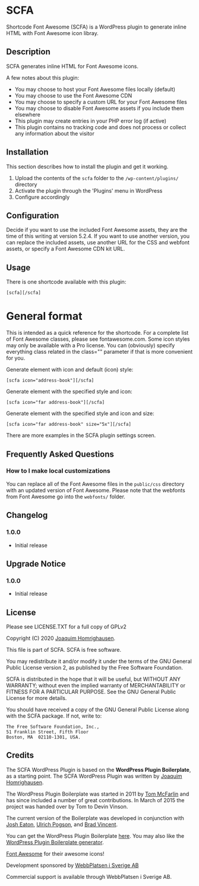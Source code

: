 # SCFA

Shortcode Font Awesome (SCFA) is a WordPress plugin to generate inline HTML with Font Awesome icon libray.

## Description

SCFA generates inline HTML for Font Awesome icons.

A few notes about this plugin:

* You may choose to host your Font Awesome files locally (default)
* You may choose to use the Font Awesome CDN
* You may choose to specify a custom URL for your Font Awesome files
* You may choose to disable Font Awesome assets if you include them elsewhere
* This plugin may create entries in your PHP error log (if active)
* This plugin contains no tracking code and does not process or collect any information about the visitor

## Installation

This section describes how to install the plugin and get it working.

1. Upload the contents of the `scfa` folder to the `/wp-content/plugins/` directory
2. Activate the plugin through the 'Plugins' menu in WordPress
3. Configure accordingly

## Configuration

Decide if you want to use the included Font Awesome assets, they are the time of this writing at version 5.2.4. If you want to use another version, you can replace the included assets, use another URL for the CSS and webfont assets, or specify a Font Awesome CDN kit URL.

## Usage

There is one shortcode available with this plugin:

`[scfa][/scfa]`

# General format #

This is intended as a quick reference for the shortcode. For a complete list of Font Awesome classes, please see fontawesome.com. Some icon styles may only be available with a Pro license. You can (obviously) specify everything class related in the class="" parameter if that is more convenient for you.

Generate <span> element with icon and default (icon) style:

`[scfa icon="address-book"][/scfa]`

Generate <span> element with the specified style and icon:

`[scfa icon="far address-book"][/scfa]`

Generate <span> element with the specified style and icon and size:

`[scfa icon="far address-book" size="5x"][/scfa]`

There are more examples in the SCFA plugin settings screen.

## Frequently Asked Questions

### How to I make local customizations

You can replace all of the Font Awesome files in the `public/css` directory with an updated version of Font Awesome. Please note that the webfonts from Font Awesome go into the `webfonts/` folder.

## Changelog

### 1.0.0
* Initial release

## Upgrade Notice

### 1.0.0
* Initial release

## License

Please see LICENSE.TXT for a full copy of GPLv2

Copyright (C) 2020 [Joaquim Homrighausen](https://github.com/joho1968).

This file is part of SCFA. SCFA is free software.

You may redistribute it and/or modify it under the terms of the GNU General Public License version 2, as published by the Free Software Foundation.

SCFA is distributed in the hope that it will be useful, but WITHOUT ANY WARRANTY; without even the implied warranty of MERCHANTABILITY or FITNESS FOR A PARTICULAR PURPOSE. See the GNU General Public License for more details.

You should have received a copy of the GNU General Public License along with the SCFA package. If not, write to:

```
The Free Software Foundation, Inc.,
51 Franklin Street, Fifth Floor
Boston, MA  02110-1301, USA.
```

## Credits

The SCFA WordPress Plugin is based on the **WordPress Plugin Boilerplate**, as a starting point. The SCFA WordPress Plugin was written by [Joaquim Homrighausen](https://github.com/joho1968).

The WordPress Plugin Boilerplate was started in 2011 by [Tom McFarlin](http://twitter.com/tommcfarlin/) and has since included a number of great contributions. In March of 2015 the project was handed over by Tom to Devin Vinson.

The current version of the Boilerplate was developed in conjunction with [Josh Eaton](https://twitter.com/jjeaton), [Ulrich Pogson](https://twitter.com/grapplerulrich), and [Brad Vincent](https://twitter.com/themergency).

You can get the WordPress Plugin Boilerplate [here](http://wppb.io/). You may also like the [WordPress Plugin Boilerplate generator](https://wppb.me/).

[Font Awesome](https://fontawesome.com) for their awesome icons!

Development sponsored by [WebbPlatsen i Sverige AB](https://www.webbplatsen.se)

Commercial support is available through WebbPlatsen i Sverige AB.
